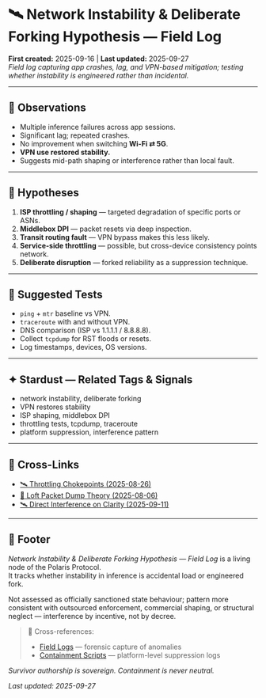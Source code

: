 # 🛰️ Network Instability & Deliberate Forking Hypothesis — Field Log  
**First created:** 2025-09-16 | **Last updated:** 2025-09-27  
*Field log capturing app crashes, lag, and VPN-based mitigation; testing whether instability is engineered rather than incidental.*  

---

## 🔎 Observations  
- Multiple inference failures across app sessions.  
- Significant lag; repeated crashes.  
- No improvement when switching **Wi-Fi ⇄ 5G**.  
- **VPN use restored stability.**  
- Suggests mid-path shaping or interference rather than local fault.  

---

## 🧠 Hypotheses  
1. **ISP throttling / shaping** — targeted degradation of specific ports or ASNs.  
2. **Middlebox DPI** — packet resets via deep inspection.  
3. **Transit routing fault** — VPN bypass makes this less likely.  
4. **Service-side throttling** — possible, but cross-device consistency points network.  
5. **Deliberate disruption** — forked reliability as a suppression technique.  

---

## 🧪 Suggested Tests  
- `ping` + `mtr` baseline vs VPN.  
- `traceroute` with and without VPN.  
- DNS comparison (ISP vs 1.1.1.1 / 8.8.8.8).  
- Collect `tcpdump` for RST floods or resets.  
- Log timestamps, devices, OS versions.  

---

## ✦ Stardust — Related Tags & Signals  
- network instability, deliberate forking  
- VPN restores stability  
- ISP shaping, middlebox DPI  
- throttling tests, tcpdump, traceroute  
- platform suppression, interference pattern  

---

## 📡 Cross-Links  
- [🛰️ Throttling Chokepoints (2025-08-26)](./🛰️_throttling_chokepoints_2025-08-26.md)  
- [🧱 Loft Packet Dump Theory (2025-08-06)](./🧱_loft_packet_dump_theory_2025-08-06.md)  
- [🛰️ Direct Interference on Clarity (2025-09-11)](./🛰️_direct_interference_on_clarity_2025-09-11.md)  

---

## 🏮 Footer  
*Network Instability & Deliberate Forking Hypothesis — Field Log* is a living node of the Polaris Protocol.  
It tracks whether instability in inference is accidental load or engineered fork.  

Not assessed as officially sanctioned state behaviour; pattern more consistent with outsourced enforcement, commercial shaping, or structural neglect — interference by incentive, not by decree.  

> 📡 Cross-references:  
> - [Field Logs](../Disruption_Kit/Field_Logs/) — forensic capture of anomalies  
> - [Containment Scripts](../Disruption_Kit/Containment_Scripts/) — platform-level suppression logs  

*Survivor authorship is sovereign. Containment is never neutral.*  

_Last updated: 2025-09-27_  
